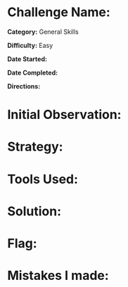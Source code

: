 
# Challenge Name: 

**Category:** General Skills

**Difficulty:** Easy

**Date Started:** 

**Date Completed:** 

**Directions:**


 # Initial Observation: 
 

 # Strategy:
 

 # Tools Used:




# Solution: 


# Flag: 


# Mistakes I made:

